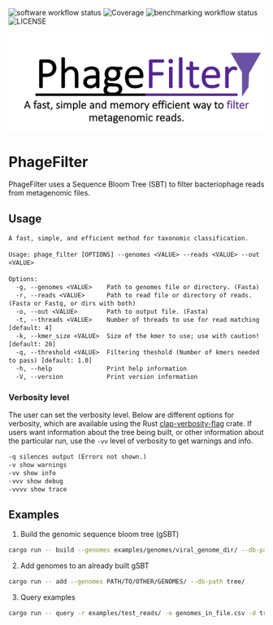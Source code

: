 ![software workflow status](https://github.com/Dreycey/PhageFilter/actions/workflows/rust.yml/badge.svg)
![Coverage](https://img.shields.io/badge/coverage-30.65%25-brightgreen.svg?style=flat-square)
![benchmarking workflow status](https://github.com/Dreycey/PhageFilter/actions/workflows/benchmarking_tests.yaml/badge.svg)
![LICENSE](https://img.shields.io/badge/license-GPL--3.0-blue)

![phage filter logo](misc/PhageFilterLogo.png)

# PhageFilter

PhageFilter uses a Sequence Bloom Tree (SBT) to filter bacteriophage reads from metagenomic files.

## Usage

```
A fast, simple, and efficient method for taxonomic classification.

Usage: phage_filter [OPTIONS] --genomes <VALUE> --reads <VALUE> --out <VALUE>

Options:
  -g, --genomes <VALUE>    Path to genomes file or directory. (Fasta)
  -r, --reads <VALUE>      Path to read file or directory of reads. (Fasta or Fastq, or dirs with both)
  -o, --out <VALUE>        Path to output file. (Fasta)
  -t, --threads <VALUE>    Number of threads to use for read matching [default: 4]
  -k, --kmer_size <VALUE>  Size of the kmer to use; use with caution! [default: 20]
  -q, --threshold <VALUE>  Filtering theshold (Number of kmers needed to pass) [default: 1.0]
  -h, --help               Print help information
  -V, --version            Print version information
```

### Verbosity level

The user can set the verbosity level. Below are different options for verbosity, which are available using the Rust [clap-verbosity-flag](https://crates.io/crates/clap-verbosity-flag) crate. If users want information about the tree being built, or other information about the particular run, use the `-vv` level of verbosity to get warnings and info.

```
-q silences output (Errors not shown.)
-v show warnings
-vv show info
-vvv show debug
-vvvv show trace
```

## Examples

1. Build the genomic sequence bloom tree (gSBT)

```bash
cargo run -- build --genomes examples/genomes/viral_genome_dir/ --db-path tree
```

2. Add genomes to an already built gSBT

```bash
cargo run -- add --genomes PATH/TO/OTHER/GENOMES/ --db-path tree/
```

3. Query examples

```bash
cargo run -- query -r examples/test_reads/ -o genomes_in_file.csv -d tree/ -f 1.0
```
